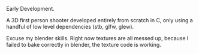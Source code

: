 Early Development.

A 3D first person shooter developed entirely from scratch in C, only using a handful of low level dependencies (stb, glfw, glew).

Excuse my blender skills. Right now textures are all messed up, because I failed to bake correctly in blender, the texture code is working.
